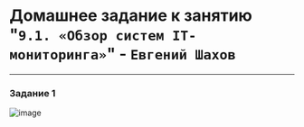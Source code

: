 # Домашнее задание к занятию "`9.1. «Обзор систем IT-мониторинга»`" - `Евгений Шахов`
---
### Задание 1

![image](https://user-images.githubusercontent.com/122415129/219142449-c2d56081-27a4-47e7-9165-ede03b213352.png)
